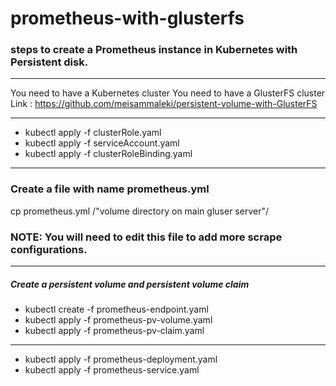 # prometheus-with-glusterfs
### steps to create a Prometheus instance in Kubernetes with Persistent disk.
****
You need to have a Kubernetes cluster 
You need to have a GlusterFS cluster
Link : https://github.com/meisammaleki/persistent-volume-with-GlusterFS

****

- kubectl apply -f clusterRole.yaml
- kubectl apply -f serviceAccount.yaml
- kubectl apply -f clusterRoleBinding.yaml

****

### Create a file with name prometheus.yml

cp prometheus.yml /"volume directory on main gluser server"/

### NOTE: You will need to edit this file to add more scrape configurations.
****
##### Create a persistent volume and persistent volume claim
- kubectl create -f prometheus-endpoint.yaml
- kubectl apply -f prometheus-pv-volume.yaml
- kubectl apply -f prometheus-pv-claim.yaml

****
- kubectl apply -f prometheus-deployment.yaml
- kubectl apply -f prometheus-service.yaml
  
  

  
  
